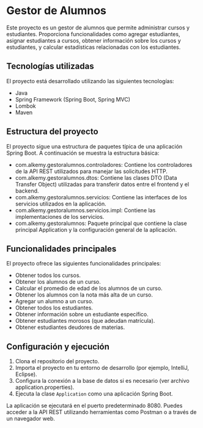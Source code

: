 # Gestor de Alumnos

Este proyecto es un gestor de alumnos que permite administrar cursos y estudiantes. Proporciona funcionalidades como agregar estudiantes, asignar estudiantes a cursos, obtener información sobre los cursos y estudiantes, y calcular estadísticas relacionadas con los estudiantes.

## Tecnologías utilizadas

El proyecto está desarrollado utilizando las siguientes tecnologías:

- Java
- Spring Framework (Spring Boot, Spring MVC)
- Lombok
- Maven

## Estructura del proyecto

El proyecto sigue una estructura de paquetes típica de una aplicación Spring Boot. A continuación se muestra la estructura básica:

- com.alkemy.gestoralumnos.controladores: Contiene los controladores de la API REST utilizados para manejar las solicitudes HTTP.
- com.alkemy.gestoralumnos.dtos: Contiene las clases DTO (Data Transfer Object) utilizadas para transferir datos entre el frontend y el backend.
- com.alkemy.gestoralumnos.servicios: Contiene las interfaces de los servicios utilizados en la aplicación.
- com.alkemy.gestoralumnos.servicios.impl: Contiene las implementaciones de los servicios.
- com.alkemy.gestoralumnos: Paquete principal que contiene la clase principal Application y la configuración general de la aplicación.

## Funcionalidades principales

El proyecto ofrece las siguientes funcionalidades principales:

- Obtener todos los cursos.
- Obtener los alumnos de un curso.
- Calcular el promedio de edad de los alumnos de un curso.
- Obtener los alumnos con la nota más alta de un curso.
- Agregar un alumno a un curso.
- Obtener todos los estudiantes.
- Obtener información sobre un estudiante específico.
- Obtener estudiantes morosos (que adeudan matrícula).
- Obtener estudiantes deudores de materias.

## Configuración y ejecución

1. Clona el repositorio del proyecto.
2. Importa el proyecto en tu entorno de desarrollo (por ejemplo, IntelliJ, Eclipse).
3. Configura la conexión a la base de datos si es necesario (ver archivo application.properties).
4. Ejecuta la clase `Application` como una aplicación Spring Boot.

La aplicación se ejecutará en el puerto predeterminado 8080. Puedes acceder a la API REST utilizando herramientas como Postman o a través de un navegador web.
